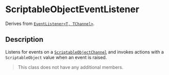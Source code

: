 # ScriptableObjectEventListener

Derives from [`EventListener<T, TChannel>`](event-listener-generic.md).

## Description

Listens for events on a [`ScriptableObjectChannel`](../channels/scriptable-object-event-channel.md) and invokes actions with a `ScriptableObject` value when an event is raised.

> This class does not have any additional members.
